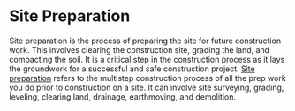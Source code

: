 # Site Preparation
Site preparation is the process of preparing the site for future construction work. This involves clearing the construction site, grading the land, and compacting the soil. It is a critical step in the construction process as it lays the groundwork for a successful and safe construction project.
[Site preparation](https://coscialandmanagement.com/) refers to the multistep construction process of all the prep work you do prior to construction on a site. It can involve site surveying, grading, leveling, clearing land, drainage, earthmoving, and demolition.
